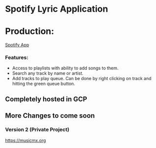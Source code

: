 # Spotify Lyric Application

# Production:

[Spotify App](https://spotify-lyric-app-l4e3pf3ciq-uc.a.run.app/)

### Features:

<ul>
  <li>Access to playlists with ability to add songs to them.</li>
  <li>Search any track by name or artist.</li>
  <li>Add tracks to play queue. Can be done by right clicking on track and hitting the green queue button.</li>
</ul>

## Completely hosted in GCP

## More Changes to come soon

### Version 2 (Private Project)
https://musicmx.org
